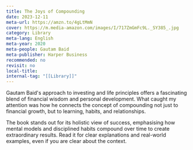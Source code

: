 ```yaml
---
title: The Joys of Compounding
date: 2023-12-11
meta-url: https://amzn.to/4gLtMmN
cover: https://m.media-amazon.com/images/I/717ZmGmFc9L._SY385_.jpg
category: Library
meta-lang: English
meta-year: 2020
meta-people: Gautam Baid
meta-publisher: Harper Business
recommended: no
revisit: no
local-title: 
internal-tag: "[[Library]]"
---
```

Gautam Baid's approach to investing and life principles offers a fascinating blend of financial wisdom and personal development. What caught my attention was how he connects the concept of compounding not just to financial growth, but to learning, habits, and relationships. 

The book stands out for its holistic view of success, emphasising how mental models and disciplined habits compound over time to create extraordinary results. Read it for clear explanations and real-world examples, even if you are clear about the context.
